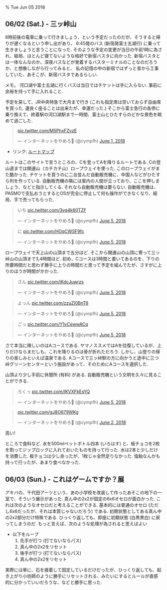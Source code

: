 % Tue Jun 05 2018

## 06/02 (Sat.) - 三ッ峠山

8時前後の電車に乗って行きましょう、という予定だったのだが、そうすると帰りが遅くなるという申し出があり、
6:45発のバス (新宿発富士五湖行) に乗って生きましょうと言うことになった.
そのような予定の変更が当日の午前1時に為され、結局、ほとんど寝てないような格好で新宿バスタに向かった.
新宿バスタとは一体なんなのか、深夜バスなどが発着するバスターミナルのことなのだろうか、と想像しながら行ってみると、
私の記憶の中の新宿ではずっと昔から工事していた、あそこが、新宿バスタであるらしい.

メモ。
河口湖や富士五湖に行くバスは当日ではチケットは手に入らない.
事前に余裕を持って手に入れること.

予定を戻して、JR中央特急で大月まで行き (これも指定席は空いておらず自由席を買った. 運良く座ることは出来たが、幸運だった.) そこから富士急行の各停に乗り換えて、終着駅の河口湖駅まで一時間、富士山とひたすらのどかな景色を眺めて過ごした.

<blockquote class="twitter-tweet" data-lang="en"><p lang="und" dir="ltr"><a href="https://t.co/M5PhxFZvzE">pic.twitter.com/M5PhxFZvzE</a></p>&mdash; インターネットをやめろ🦀 (@cympfh) <a href="https://twitter.com/cympfh/status/1002701256844980225?ref_src=twsrc%5Etfw">June 1, 2018</a></blockquote>
<script async src="https://platform.twitter.com/widgets.js" charset="utf-8"></script>

- リンク: [ルートマップ](http://www.mitsutoge-info.jp/root/rootmap.php)

ルートはこのサイトで言うところの、Cを登ってAを降りるルートである.
Cの登山道までは開運山（カチカチ山）ロープウェイを使った.
このロープウェイがまた酷かった.
チケットを買うのに二台並んだ自動販売機に、中国人などがひたすら列を作っている.
自動販売機の隣には案内の人間が立っており、ここを押しましょう、などと指示してくる.
それなら自動販売機は要らない.
自動販売機は、PASMOで支払おうとするとOSが完全に停止して何も操作ができなくなり、結局、手で売ってもらった.

<blockquote class="twitter-tweet" data-lang="en"><p lang="ja" dir="ltr">いち <a href="https://t.co/3vq4k60TZF">pic.twitter.com/3vq4k60TZF</a></p>&mdash; インターネットをやめろ🦀 (@cympfh) <a href="https://twitter.com/cympfh/status/1004002508606341120?ref_src=twsrc%5Etfw">June 5, 2018</a></blockquote>
<script async src="https://platform.twitter.com/widgets.js" charset="utf-8"></script>
<blockquote class="twitter-tweet" data-lang="en"><p lang="ja" dir="ltr">に <a href="https://t.co/HOqCWSF9fc">pic.twitter.com/HOqCWSF9fc</a></p>&mdash; インターネットをやめろ🦀 (@cympfh) <a href="https://twitter.com/cympfh/status/1004002578298953728?ref_src=twsrc%5Etfw">June 5, 2018</a></blockquote>
<script async src="https://platform.twitter.com/widgets.js" charset="utf-8"></script>

ロープウェイで天上山の山頂まで五分ほど.
そこから開運山の山頂に寄って三ッ峠山の山頂まで3,4時間ほど.
初め、Cコースは3時間と書いてあるのを、下りの所要時間だと思わず勝手に上りの時間だと思って予定を組んでたが、さすがに上りのほうが時間がかかった.

<blockquote class="twitter-tweet" data-lang="en"><p lang="ja" dir="ltr">さん <a href="https://t.co/iKdcJuwrzs">pic.twitter.com/iKdcJuwrzs</a></p>&mdash; インターネットをやめろ🦀 (@cympfh) <a href="https://twitter.com/cympfh/status/1004003484411166720?ref_src=twsrc%5Etfw">June 5, 2018</a></blockquote>
<script async src="https://platform.twitter.com/widgets.js" charset="utf-8"></script>
<blockquote class="twitter-tweet" data-lang="en"><p lang="ja" dir="ltr">よっん <a href="https://t.co/zzuZl0BnT6">pic.twitter.com/zzuZl0BnT6</a></p>&mdash; インターネットをやめろ🦀 (@cympfh) <a href="https://twitter.com/cympfh/status/1004003546323226624?ref_src=twsrc%5Etfw">June 5, 2018</a></blockquote>
<script async src="https://platform.twitter.com/widgets.js" charset="utf-8"></script>
<blockquote class="twitter-tweet" data-lang="en"><p lang="ja" dir="ltr">ごっ <a href="https://t.co/Y1vCewwACq">pic.twitter.com/Y1vCewwACq</a></p>&mdash; インターネットをやめろ🦀 (@cympfh) <a href="https://twitter.com/cympfh/status/1004003755073794049?ref_src=twsrc%5Etfw">June 5, 2018</a></blockquote>
<script async src="https://platform.twitter.com/widgets.js" charset="utf-8"></script>

さて本当に険しいのはAコースである.
ヤマノススメではAを往復しているが、上りだけならまだしも、これを降りるのは骨が折れただろう.
しかし、山登りの帰りの楽しみといえば温泉である.
Aコースで三ッ峠駅の方に向かうと途中に三つ峠グリーンセンターという施設があって、そのためにAコースを選択した.

山頂より少し手前に休憩所 (有料) がある.
自動販売機という文明を久々に見ることができる.

<blockquote class="twitter-tweet" data-lang="en"><p lang="ja" dir="ltr">ろくっ <a href="https://t.co/IKVXFkEsYQ">pic.twitter.com/IKVXFkEsYQ</a></p>&mdash; インターネットをやめろ🦀 (@cympfh) <a href="https://twitter.com/cympfh/status/1004004636720750592?ref_src=twsrc%5Etfw">June 5, 2018</a></blockquote>
<script async src="https://platform.twitter.com/widgets.js" charset="utf-8"></script>
<blockquote class="twitter-tweet" data-lang="en"><p lang="und" dir="ltr"><a href="https://t.co/gJ8O679WKg">pic.twitter.com/gJ8O679WKg</a></p>&mdash; インターネットをやめろ🦀 (@cympfh) <a href="https://twitter.com/cympfh/status/1002786706976731136?ref_src=twsrc%5Etfw">June 2, 2018</a></blockquote>
<script async src="https://platform.twitter.com/widgets.js" charset="utf-8"></script>
高い!

ところで食料など.
水を500mlペットボトル四本 (いろはす) と、板チョコを2枚を割ってジップロックに入れておいたものを持って行った.
水は2本と少しだけを消費した.
板チョコは少し余ったが、1枚じゃ全然足りなかった.
塩飴なんかも持って行ったが、あまり食べなかった.

## 06/03 (Sun.) - これはゲームですか？展

アキバの、千代田アーツという、あの小学校を改装して作ったあそこの地下の一室で、そういう展示があった.
真ん中の2x2が固定の6x6オセロが面白かった.
これは次のようなオセロだと考えることができる.
基本的には普通のオセロ (ただし6x6だったが、それは本質じゃないだろう) である.
初期状態としてある真ん中の2x2部分だけ特殊である.
ひっくり返しても、即座に初期状態 (白黒黒白) に戻ってしまうのだ.
もっと言えば、次のような処理が為されると思えばよい

- 以下をループ
    1. 先手が打つ (打てないならパス)
    1. 真ん中の2x2をリセット
    1. 後手が打つ (打てないならパス)
    1. 真ん中の2x2をリセット

実際には単に、石を接着して固定しているだけだったが、ひっくり返しても、起き上がり小坊師のように勝手にリセットされる、みたいにするとルールが直感的に分かっていいだろうな、などと勝手に思った.

